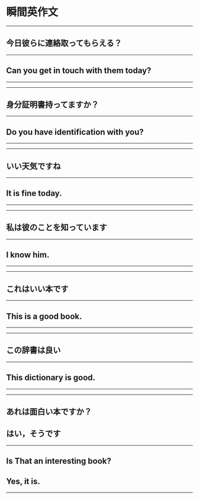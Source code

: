 # 瞬間英作文
***
## 今日彼らに連絡取ってもらえる？
---
## Can you get in touch with them today?
***
***
## 身分証明書持ってますか？
---
## Do you have identification with you?
***
***
## いい天気ですね
---
## It is fine today.
***
***
## 私は彼のことを知っています
---
## I know him.
***
***
## これはいい本です
---
## This is a good book.
***
***
## この辞書は良い
---
## This dictionary is good. 
***
***
## あれは面白い本ですか？
## はい，そうです
---
## Is That an interesting book?
## Yes, it is.
***

